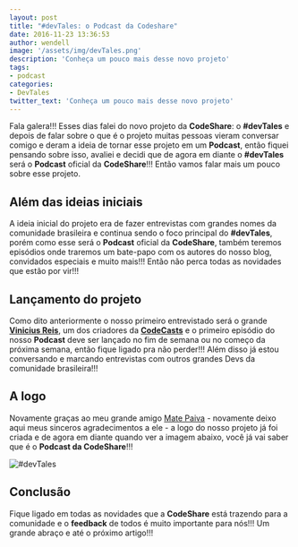 ```yaml
---
layout: post
title: "#devTales: o Podcast da Codeshare"
date: 2016-11-23 13:36:53
author: wendell
image: '/assets/img/devTales.png'
description: 'Conheça um pouco mais desse novo projeto'
tags:
- podcast
categories:
- DevTales
twitter_text: 'Conheça um pouco mais desse novo projeto'
---
```


Fala galera!!! Esses dias falei do novo projeto da **CodeShare**: o **#devTales** e depois de falar sobre o que é o projeto muitas pessoas vieram conversar comigo e deram a ideia de tornar esse projeto em um **Podcast**, então fiquei pensando sobre isso, avaliei e decidi que de agora em diante o **#devTales** será o **Podcast** oficial da **CodeShare**!!! Então vamos falar mais um pouco sobre esse projeto.

## Além das ideias iniciais

A ideia inicial do projeto era de fazer entrevistas com grandes nomes da comunidade brasileira e continua sendo o foco principal do **#devTales**, porém como esse será o **Podcast** oficial da **CodeShare**, também teremos episódios onde traremos um bate-papo com os autores do nosso blog, convidados especiais e muito mais!!! Então não perca todas as novidades que estão por vir!!!

## Lançamento do projeto

Como dito anteriormente o nosso primeiro entrevistado será o grande **[Vinicius Reis](https://github.com/vinicius73)**, um dos criadores da **[CodeCasts](https://codecasts.com.br)** e o primeiro episódio do nosso **Podcast** deve ser lançado no fim de semana ou no começo da próxima semana, então fique ligado pra não perder!!! Além disso já estou conversando e marcando entrevistas com outros grandes Devs da comunidade brasileira!!!

## A logo

Novamente graças ao meu grande amigo [Mate Paiva](http://matepaiva.com) - novamente deixo aqui meus sinceros agradecimentos a ele - a logo do nosso projeto já foi criada e de agora em diante quando ver a imagem abaixo, você já vai saber que é o **Podcast da CodeShare**!!!

![#devTales](https://codeshare.com.br/assets/img/devTales.png)

## Conclusão

Fique ligado em todas as novidades que a **CodeShare** está trazendo para a comunidade e o **feedback** de todos é muito importante para nós!!! Um grande abraço e até o próximo artigo!!!
